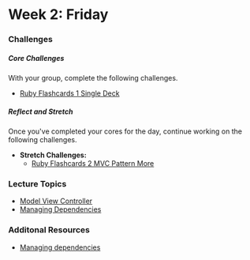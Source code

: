 # Week 2:  Friday

### Challenges

##### Core Challenges
With your group, complete the following challenges.
- [Ruby Flashcards 1 Single Deck](https://github.com/grasshoppers-2014/ruby-flashcards-1-single-deck-challenge)

##### Reflect and Stretch
Once you've completed your cores for the day, continue working on the following challenges.

- **Stretch Challenges:**
  - [Ruby Flashcards 2 MVC Pattern More](https://github.com/grasshoppers-2014/ruby-flashcards-2-mvc-pattern-more-challenge)

### Lecture Topics
- [Model View Controller](../resources/lectures.md#model-view-controller)
- [Managing Dependencies](../resources/lectures.md#managing-dependencies)

### Additonal Resources
- [Managing dependencies](https://gist.github.com/abinoda/a3728f013e81db9e9e80)
